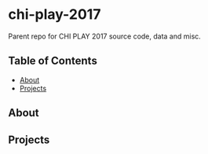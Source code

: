 # chi-play-2017
Parent repo for CHI PLAY 2017 source code, data and misc.

## Table of Contents

- [About](#about)
- [Projects](#projects)

## About

## Projects
